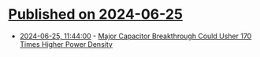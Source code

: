 # [Published on 2024-06-25](index.md)

* [2024-06-25, 11:44:00](https://soylentnews.org/article.pl?sid=24/06/24/186236&from=rss) - [Major Capacitor Breakthrough Could Usher 170 Times Higher Power Density](https://soylentnews.org/article.pl?sid=24/06/24/186236&from=rss)
